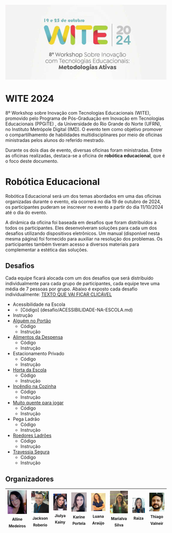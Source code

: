 <img loading="lazy" src="midia/logomarca/completo.jpg" />

# WITE 2024
8º Workshop sobre Inovação com Tecnologias Educacionais (WITE), promovido pelo Programa de Pós-Graduação em Inovação em Tecnologias Educacionais (PPGiTE) , da Universidade do Rio Grande do Norte (UFRN), no Instituto Metrópole Digital (IMD). O evento tem como objetivo promover o compartilhamento de habilidades multidisciplinares por meio de oficinas ministradas pelos alunos do referido mestrado.

Durante os dois dias de evento, diversas oficinas foram ministradas. Entre as oficinas realizadas, destaca-se a oficina de **robótica educacional**, que é o foco deste documento.

# Robótica Educacional 

Robótica Educacional será um dos temas abordados em uma das oficinas organizadas durante o evento, ela ocorrerá no dia 19 de outubro de 2024, os participantes puderam se inscrever no evento a partir do dia 11/10/2024 até o dia do evento.

A dinâmica da oficina foi baseada em desafios que foram distribuídos a todos os participantes. Eles desenvolveram soluções para cada um dos desafios utilizando dispositivos eletrônicos. Um manual (disponível nesta mesma página) foi fornecido para auxiliar na resolução dos problemas. Os participantes também tiveram acesso a diversos materiais para complementar a estética das soluções.

## Desafios

Cada equipe ficará alocada com um dos desafios que será distribuído individualmente para cada grupo de participantes, cada equipe teve uma média de 7 pessoas por grupo. Abaixo é exposto cada desafio individualmente:
[TEXTO QUE VAI FICAR CLICÁVEL](https://url-aqui.com)
  - Acessibilidade na Escola
  - - [Código] (desafio/ACESSIBILIDADE-NA-ESCOLA.md)
  - Instrução
  - [Alguém no Portão](desafio/ALGUEM-NO-PORTAO.md)
    * Código
    * Instrução
  - [Alimentos da Despensa](desafio/ALIMENTOS-DA-DESPENSA.md)
    * Código
    * Instrução
  - Estacionamento Privado
    * Código
    * Instrução
  - [Horta da Escola](desafio/HORTA-DA-ESCOLA.md)
    * Código
    * Instrução
  - [Incêndio na Cozinha](desafio/INCENDIO-NA-COZINHA.md)
     * Código
     * Instrução
  - [Muito quente para jogar](desafio/MUITO-QUENTE-PARA-JOGAR.md)
    * Código
    * Instrução
  - Pega Ladrão
      * Código
      * Instrução
  - [Roedores Ladrões](desafio/ROEDORES-LADROES.md)
      * Código
      * Instrução
  - [Travessia Segura](desafio/TRAVESSIA-SEGURA.md)
      * Código
      * Instrução

## Organizadores

| <img loading="lazy" src="midia/equipe/alline.jpg" /> <br> <sub>Alline Medeiros</sub>         | <img loading="lazy" src="midia/equipe/jackson.jpg" /> <br> <sub>Jackson Roberio</sub> |   <img loading="lazy" src="midia/equipe/jiulya.jpg" /> <br> <sub>Jiulya Kainy</sub>       | <img loading="lazy" src="midia/equipe/karine.jpg" /> <br> <sub>Karine Portela</sub>       | <img loading="lazy" src="midia/equipe/luana.jpg" /> <br> <sub>Luana Araújo</sub>        | <img loading="lazy" src="midia/equipe/marialva.jpg" /> <br> <sub>Marialva Silva</sub>   | <img loading="lazy" src="midia/equipe/raiza.jpg" /> <br> <sub>Raíza</sub>       | <img loading="lazy" src="midia/equipe/thiago.jpg" /> <br> <sub>Thiago Valneir</sub>       |  
| :---: | :---: | :---: | :---: | :---: | :---: | :---: | :---: |

